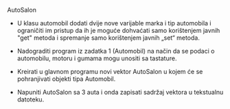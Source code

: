 AutoSalon

* U klasu automobil dodati dvije nove varijable marka i tip automobila i ograničiti im pristup da ih je moguće dohvaćati samo korištenjem javnih "get" metoda i spremanje samo korištenjem javnih „set“ metoda.

* Nadograditi program iz zadatka 1 (Automobil) na način da se podaci o automobilu, motoru i gumama mogu unositi sa tastature.

* Kreirati u glavnom programu novi vektor AutoSalon u kojem će se pohranjivati objekti tipa Automobil.

* Napuniti AutoSalon sa 3 auta i onda zapisati sadržaj vektora u tekstualnu datoteku.
